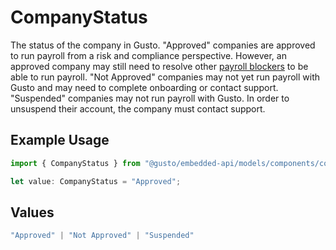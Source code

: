 # CompanyStatus

The status of the company in Gusto. "Approved" companies are approved to run payroll from a risk and compliance perspective. However, an approved company may still need to resolve other [payroll blockers](https://docs.gusto.com/embedded-payroll/docs/payroll-blockers) to be able to run payroll. "Not Approved" companies may not yet run payroll with Gusto and may need to complete onboarding or contact support. "Suspended" companies may not run payroll with Gusto. In order to unsuspend their account, the company must contact support.

## Example Usage

```typescript
import { CompanyStatus } from "@gusto/embedded-api/models/components/company.js";

let value: CompanyStatus = "Approved";
```

## Values

```typescript
"Approved" | "Not Approved" | "Suspended"
```